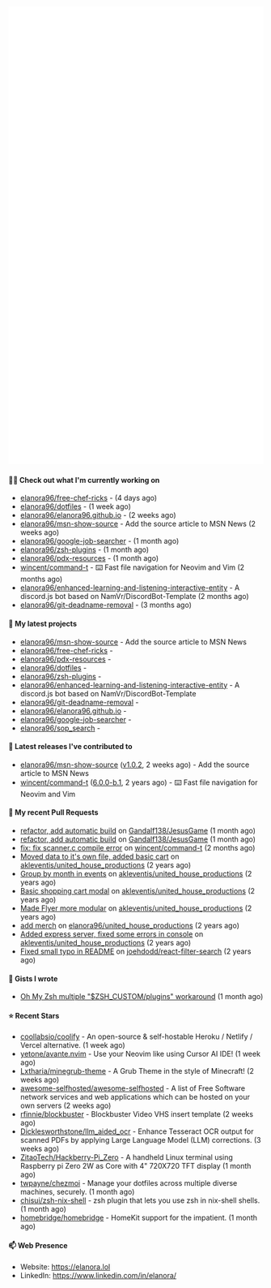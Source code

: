 <p align="center">
    <picture>
      <img alt="Metrics" src="github-metrics.svg" />
    </picture>
</p>

#### 👩‍💻 Check out what I'm currently working on

- [elanora96/free-chef-ricks](https://github.com/elanora96/free-chef-ricks) -  (4 days ago)
- [elanora96/dotfiles](https://github.com/elanora96/dotfiles) -  (1 week ago)
- [elanora96/elanora96.github.io](https://github.com/elanora96/elanora96.github.io) -  (2 weeks ago)
- [elanora96/msn-show-source](https://github.com/elanora96/msn-show-source) - Add the source article to MSN News (2 weeks ago)
- [elanora96/google-job-searcher](https://github.com/elanora96/google-job-searcher) -  (1 month ago)
- [elanora96/zsh-plugins](https://github.com/elanora96/zsh-plugins) -  (1 month ago)
- [elanora96/pdx-resources](https://github.com/elanora96/pdx-resources) -  (1 month ago)
- [wincent/command-t](https://github.com/wincent/command-t) - ⌨️ Fast file navigation for Neovim and Vim (2 months ago)
- [elanora96/enhanced-learning-and-listening-interactive-entity](https://github.com/elanora96/enhanced-learning-and-listening-interactive-entity) - A discord.js bot based on NamVr/DiscordBot-Template (2 months ago)
- [elanora96/git-deadname-removal](https://github.com/elanora96/git-deadname-removal) -  (3 months ago)

#### 🌱 My latest projects

- [elanora96/msn-show-source](https://github.com/elanora96/msn-show-source) - Add the source article to MSN News
- [elanora96/free-chef-ricks](https://github.com/elanora96/free-chef-ricks) - 
- [elanora96/pdx-resources](https://github.com/elanora96/pdx-resources) - 
- [elanora96/dotfiles](https://github.com/elanora96/dotfiles) - 
- [elanora96/zsh-plugins](https://github.com/elanora96/zsh-plugins) - 
- [elanora96/enhanced-learning-and-listening-interactive-entity](https://github.com/elanora96/enhanced-learning-and-listening-interactive-entity) - A discord.js bot based on NamVr/DiscordBot-Template
- [elanora96/git-deadname-removal](https://github.com/elanora96/git-deadname-removal) - 
- [elanora96/elanora96.github.io](https://github.com/elanora96/elanora96.github.io) - 
- [elanora96/google-job-searcher](https://github.com/elanora96/google-job-searcher) - 
- [elanora96/sop_search](https://github.com/elanora96/sop_search) - 

#### 🔭 Latest releases I've contributed to

- [elanora96/msn-show-source](https://github.com/elanora96/msn-show-source) ([v1.0.2](https://github.com/elanora96/msn-show-source/releases/tag/v1.0.2), 2 weeks ago) - Add the source article to MSN News
- [wincent/command-t](https://github.com/wincent/command-t) ([6.0.0-b.1](https://github.com/wincent/command-t/releases/tag/6.0.0-b.1), 2 years ago) - ⌨️ Fast file navigation for Neovim and Vim

#### 🔨 My recent Pull Requests

- [refactor, add automatic build](https://github.com/Gandalf138/JesusGame/pull/2) on [Gandalf138/JesusGame](https://github.com/Gandalf138/JesusGame) (1 month ago)
- [refactor, add automatic build](https://github.com/Gandalf138/JesusGame/pull/1) on [Gandalf138/JesusGame](https://github.com/Gandalf138/JesusGame) (1 month ago)
- [fix: fix scanner.c compile error](https://github.com/wincent/command-t/pull/423) on [wincent/command-t](https://github.com/wincent/command-t) (2 months ago)
- [Moved data to it&#39;s own file, added basic cart](https://github.com/akleventis/united_house_productions/pull/5) on [akleventis/united_house_productions](https://github.com/akleventis/united_house_productions) (2 years ago)
- [Group by month in events](https://github.com/akleventis/united_house_productions/pull/4) on [akleventis/united_house_productions](https://github.com/akleventis/united_house_productions) (2 years ago)
- [Basic shopping cart modal](https://github.com/akleventis/united_house_productions/pull/3) on [akleventis/united_house_productions](https://github.com/akleventis/united_house_productions) (2 years ago)
- [Made Flyer more modular](https://github.com/akleventis/united_house_productions/pull/2) on [akleventis/united_house_productions](https://github.com/akleventis/united_house_productions) (2 years ago)
- [add merch](https://github.com/elanora96/united_house_productions/pull/1) on [elanora96/united_house_productions](https://github.com/elanora96/united_house_productions) (2 years ago)
- [Added express server, fixed some errors in console](https://github.com/akleventis/united_house_productions/pull/1) on [akleventis/united_house_productions](https://github.com/akleventis/united_house_productions) (2 years ago)
- [Fixed small typo in README](https://github.com/joehdodd/react-filter-search/pull/26) on [joehdodd/react-filter-search](https://github.com/joehdodd/react-filter-search) (2 years ago)

#### 📓 Gists I wrote

- [Oh My Zsh multiple &#34;$ZSH_CUSTOM/plugins&#34; workaround](https://gist.github.com/b2424fa9f70d7549fd0590c58949f686) (1 month ago)

#### ⭐ Recent Stars

- [coollabsio/coolify](https://github.com/coollabsio/coolify) - An open-source &amp; self-hostable Heroku / Netlify / Vercel alternative. (1 week ago)
- [yetone/avante.nvim](https://github.com/yetone/avante.nvim) - Use your Neovim like using Cursor AI IDE! (1 week ago)
- [Lxtharia/minegrub-theme](https://github.com/Lxtharia/minegrub-theme) - A Grub Theme in the style of Minecraft! (2 weeks ago)
- [awesome-selfhosted/awesome-selfhosted](https://github.com/awesome-selfhosted/awesome-selfhosted) - A list of Free Software network services and web applications which can be hosted on your own servers (2 weeks ago)
- [rfinnie/blockbuster](https://github.com/rfinnie/blockbuster) - Blockbuster Video VHS insert template (2 weeks ago)
- [Dicklesworthstone/llm_aided_ocr](https://github.com/Dicklesworthstone/llm_aided_ocr) - Enhance Tesseract OCR output for scanned PDFs by applying Large Language Model (LLM) corrections. (3 weeks ago)
- [ZitaoTech/Hackberry-Pi_Zero](https://github.com/ZitaoTech/Hackberry-Pi_Zero) - A handheld Linux terminal using Raspberry pi Zero 2W as Core with 4&#34; 720X720 TFT display (1 month ago)
- [twpayne/chezmoi](https://github.com/twpayne/chezmoi) - Manage your dotfiles across multiple diverse machines, securely. (1 month ago)
- [chisui/zsh-nix-shell](https://github.com/chisui/zsh-nix-shell) - zsh plugin that lets you use zsh in nix-shell shells. (1 month ago)
- [homebridge/homebridge](https://github.com/homebridge/homebridge) - HomeKit support for the impatient. (1 month ago)

#### 📫 Web Presence

- Website: https://elanora.lol
- LinkedIn: https://www.linkedin.com/in/elanora/
